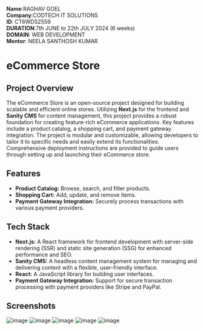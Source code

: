 **Name**:RAGHAV GOEL<br>
**Company**:CODTECH IT SOLUTIONS<br>
**ID**: CT6WDS2559<br>
**DURATION**:7th JUNE to 22th JULY 2024 (6 weeks)<br>
**DOMAIN**: WEB DEVELOPMENT<br>
**Mentor**: NEELA SANTHOSH KUMAR<br>

# eCommerce Store

## Project Overview

The eCommerce Store is an open-source project designed for building scalable and efficient online stores. Utilizing **Next.js** for the frontend and **Sanity CMS** for content management, this project provides a robust foundation for creating feature-rich eCommerce applications. Key features include a product catalog, a shopping cart, and payment gateway integration. The project is modular and customizable, allowing developers to tailor it to specific needs and easily extend its functionalities. Comprehensive deployment instructions are provided to guide users through setting up and launching their eCommerce store.

## Features

- **Product Catalog:** Browse, search, and filter products.
- **Shopping Cart:** Add, update, and remove items.
- **Payment Gateway Integration:** Securely process transactions with various payment providers.

## Tech Stack

- **Next.js:** A React framework for frontend development with server-side rendering (SSR) and static site generation (SSG) for enhanced performance and SEO.
- **Sanity CMS:** A headless content management system for managing and delivering content with a flexible, user-friendly interface.
- **React:** A JavaScript library for building user interfaces.
- **Payment Gateway Integration:** Support for secure transaction processing with payment providers like Stripe and PayPal.

## Screenshots
![image](https://github.com/user-attachments/assets/25ebc71c-d383-4633-95ff-d4f2491f2e5c)
![image](https://github.com/user-attachments/assets/ead7d36f-bcc5-4568-91c4-145ac6968c32)
![image](https://github.com/user-attachments/assets/b9085bfa-15b2-4f25-ba7e-7a8bd1bccdbe)
![image](https://github.com/user-attachments/assets/c2f12492-a78b-4367-bfd1-e0194ea424be)
![image](https://github.com/user-attachments/assets/e68e63e2-7e9d-4d7d-989a-6dd6a83e0bf3)




